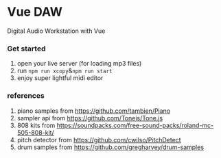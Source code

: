# Vue DAW

Digital Audio Workstation with Vue
### Get started
1. open your live server (for loading mp3 files)
2. run `npm run xcopy`&`npm run start`
3. enjoy super lightful midi editor
### references
1. piano samples from https://github.com/tambien/Piano
2. sampler api from https://github.com/Tonejs/Tone.js
3. 808 kits from https://soundpacks.com/free-sound-packs/roland-mc-505-808-kit/
4. pitch detector from https://github.com/cwilso/PitchDetect
5. drum samples from https://github.com/gregharvey/drum-samples